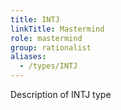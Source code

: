 ```yaml
---
title: INTJ
linkTitle: Mastermind
role: mastermind
group: rationalist
aliases:
  - /types/INTJ
---
```

Description of INTJ type